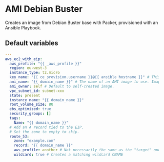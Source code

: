 # AMI Debian Buster
Creates an image from Debian Buster base with Packer, provisioned with an Ansible Playbook.
<!--TOC-->
<!--ENDTOC-->

<!--ROLEVARS-->
## Default variables
```yaml
---
aws_ec2_with_eip:
  aws_profile: "{{ _aws_profile }}"
  region: eu-west-3
  instance_type: t2.micro
  key_name: "{{ ce_provision.username }}@{{ ansible_hostname }}" # This needs to match your "provision" user SSH key.
  ami_name: "{{ domain_name }}" # The name of an AMI image to use. Image must exists in the same region.
  ami_owner: self # Default to self-created image.
  vpc_subnet_id: subnet-xxx
  state: present
  instance_name: "{{ domain_name }}"
  root_volume_size: 80
  ebs_optimized: true
  security_groups: []
  tags:
    Name: "{{ domain_name }}"
  # Add an A record tied to the EIP.
  # Set the zone to empty to skip.
  route_53:
    zone: "example.com"
    record: "{{ domain_name }}"
    aws_profile: another # Not necessarily the same as the "target" one.
    wildcard: true # Creates a matching wildcard CNAME

```

<!--ENDROLEVARS-->
